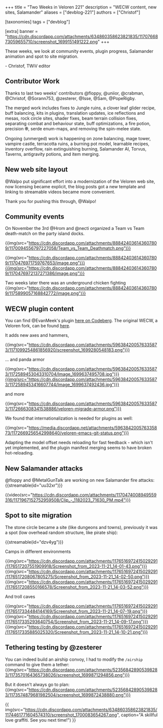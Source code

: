 +++
title = "Two Weeks in Veloren 221"
description = "WECW content, new sites, Salamander"
aliases = ["devblog-221"]
authors = ["Christof"]

[taxonomies]
tags = ["devblog"]

[extra]
banner = "https://cdn.discordapp.com/attachments/634860358623821835/1170766873059655710/screenshot_1699151491222.png"
+++

These weeks, we look at community events, plugin progress, Salamander animation and spot to site migration.

\- Christof, TWiV editor

## Contributor Work

Thanks to last two weeks' contributors @floppy, @uniior, @crabman,
@Christof, @Sorann753, @zesterer, @Isse, @Sam, @PopeRigby.

The merged work includes fixes to Jungle ruins, a clover leaf glider
recipe, buff balancing, kits in plugins, translation updates,
ice reflections and mesas, rock circle sites, shader fixes,
beam terrain collision fixes, separating combat and behaviour state,
buff optimizations, a fire potion, precision 🞋, serde enum-maps,
and removing the spin-melee state.

Ongoing (unmerged) work is happening on zone balancing, mage tower,
vampire castle, terracotta ruins, a burning pot model, learnable recipes,
inventory overflow, rain extinguishing burning, Salamander AI, Torvus, Taverns, antigravity potions, and item merging.

## New web site layout

@Walpo put significant effort into a modernization of the Veloren
web site, now licensing became explicit, the blog posts got a new
template and linking to streamable videos became more convenient.

Thank you for pushing this through, @Walpo!

## Community events

On November the 3rd @Hrom and @necti organized a Team vs Team death-match
on the party island docks.

{{img(src="https://cdn.discordapp.com/attachments/888424036143607809/1170094556797227058/Team_vs_Team_Deathmatch.png")}}

{{img(src="https://cdn.discordapp.com/attachments/888424036143607809/1170476971759767653/image.png")}}{{img(src="https://cdn.discordapp.com/attachments/888424036143607809/1170476972137271386/image.png")}}

Two weeks later there was an underground chicken fighting
{{img(src="https://cdn.discordapp.com/attachments/888424036143607809/1175899057168842772/image.png")}}

## WECW plugin content

You can find @EvanMeek's plugin [here on Codeberg](https://codeberg.org/evanmeek/veloren-wecw-plugin). The original WECW, a Veloren fork,
can be found [here](https://github.com/EvanMeek/veloren-wecw-assets/).

It adds new axes and hammers,

{{img(src="https://cdn.discordapp.com/attachments/596384200576335873/1171099254861856920/screenshot_1699280548183.png")}}

… and panda armor

{{img(src="https://cdn.discordapp.com/attachments/596384200576335873/1172589453043310704/Image_1699637495708.jpg")}}{{img(src="https://cdn.discordapp.com/attachments/596384200576335873/1172589453416607744/Image_1699637492436.jpg")}}

and more

{{img(src="https://cdn.discordapp.com/attachments/596384200576335873/1172666308341538886/veloren-migrade-armor.png")}}

We found that internationalization is needed for plugins as well:

{{img(src="https://media.discordapp.net/attachments/596384200576335873/1172669256542998640/veloren-emacs-git-status.png")}}

Adapting the model offset needs reloading for fast feedback - which isn't yet implemented, and the plugin manifest merging seems to have broken hot-reloading.

## New Salamander attacks

@floppy and @MetalGunTalk are working on new Salamander fire attacks:
{{streamable(id="uu32xr")}}

{{video(src="https://cdn.discordapp.com/attachments/1170474008949559316/1171967152752959508/Clip_-_1182023_71630_PM.mp4")}}

## Spot to site migration

The stone circle became a site (like dungeons and towns), previously it was a spot (low overhead random structure, like pirate ship):

{{streamable(id="dzv4yg")}}

Camps in different environments

{{img(src="https://cdn.discordapp.com/attachments/1176516972415029291/1176517207551909918/Screenshot_from_2023-11-21_14-01-43.png")}}
{{img(src="https://cdn.discordapp.com/attachments/1176516972415029291/1176517208067805275/Screenshot_from_2023-11-21_14-02-50.png")}}
{{img(src="https://cdn.discordapp.com/attachments/1176516972415029291/1176517208550166578/Screenshot_from_2023-11-21_14-03-52.png")}}

And troll caves

{{img(src="https://cdn.discordapp.com/attachments/1176516972415029291/1176517334484144169/Screenshot_from_2023-11-21_14-07-19.png")}}
{{img(src="https://cdn.discordapp.com/attachments/1176516972415029291/1176517335293640754/Screenshot_from_2023-11-21_14-09-17.png")}}
{{img(src="https://cdn.discordapp.com/attachments/1176516972415029291/1176517335885025320/Screenshot_from_2023-11-21_14-10-21.png")}}

## Tethering testing by @zesterer

You can indeed build an airship convoy, I had to modify the `/airship` command to give them a tether:
{{img(src="https://cdn.discordapp.com/attachments/523568428905398283/1173570164365738026/screenshot_1699871294856.png")}}

But it doesn't always go to plan:
{{img(src="https://cdn.discordapp.com/attachments/523568428905398283/1173574879681982504/screenshot_1699872438880.png")}}

{{
    img(src="https://cdn.discordapp.com/attachments/634860358623821835/1174461771604574310/screenshot_1700083654267.png",
    caption="A skillful love graffiti. See you next time!")
}}
